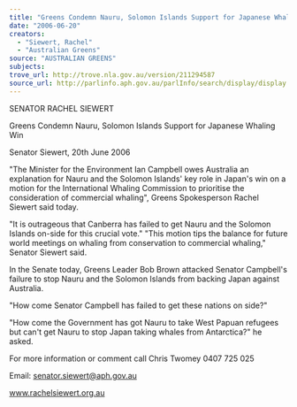 ```yaml
---
title: "Greens Condemn Nauru, Solomon Islands Support for Japanese Whaling Win."
date: "2006-06-20"
creators:
  - "Siewert, Rachel"
  - "Australian Greens"
source: "AUSTRALIAN GREENS"
subjects:
trove_url: http://trove.nla.gov.au/version/211294587
source_url: http://parlinfo.aph.gov.au/parlInfo/search/display/display.w3p;query=Id%3A%22media/pressrel/U11K6%22
---
```


 SENATOR RACHEL SIEWERT 

 

 Greens Condemn Nauru, Solomon Islands Support for  Japanese Whaling Win 

 Senator Siewert, 20th June 2006 

 "The Minister for the Environment Ian Campbell owes Australia an explanation for  Nauru and the Solomon Islands' key role in Japan's win on a motion for the  International Whaling Commission to prioritise the consideration of commercial  whaling", Greens Spokesperson Rachel Siewert said today. 

 "It is outrageous that Canberra has failed to get Nauru and the Solomon Islands on-side for this crucial vote." "This motion tips the balance for future world meetings on  whaling from conservation to commercial whaling," Senator Siewert said. 

 In the Senate today, Greens Leader Bob Brown attacked Senator Campbell's failure to  stop Nauru and the Solomon Islands from backing Japan against Australia. 

 "How come Senator Campbell has failed to get these nations on side?" 

 "How come the Government has got Nauru to take West Papuan refugees but can't get  Nauru to stop Japan taking whales from Antarctica?" he asked. 

 For more information or comment call Chris Twomey 0407 725 025 

 Email: senator.siewert@aph.gov.au 

 www.rachelsiewert.org.au  

 

